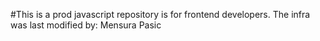 #This is a prod javascript repository is for frontend developers.
 The infra was last modified by: Mensura Pasic